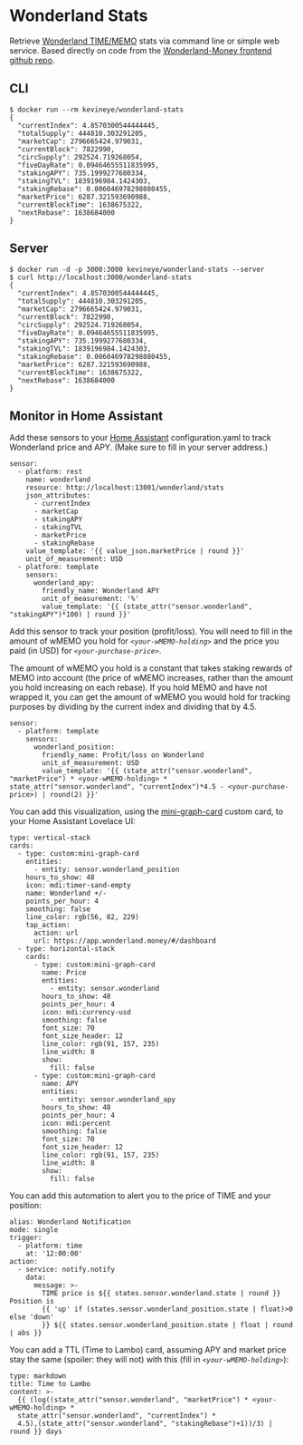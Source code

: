 # Wonderland Stats

Retrieve [Wonderland TIME/MEMO](https://www.wonderland.money/) stats via command line or simple web service. Based directly on code from the [Wonderland-Money frontend github repo](https://github.com/Wonderland-Money/wonderland-frontend/commit/19a9eecd8d9794b058cbfac90967c338717889b2).

## CLI

    $ docker run --rm kevineye/wonderland-stats
    {
      "currentIndex": 4.8570300544444445,
      "totalSupply": 444810.303291205,
      "marketCap": 2796665424.979031,
      "currentBlock": 7822990,
      "circSupply": 292524.719268054,
      "fiveDayRate": 0.09464655511835995,
      "stakingAPY": 735.1999277680334,
      "stakingTVL": 1839196984.1424303,
      "stakingRebase": 0.006046978298080455,
      "marketPrice": 6287.321593690988,
      "currentBlockTime": 1638675322,
      "nextRebase": 1638684000
    }
    
## Server

    $ docker run -d -p 3000:3000 kevineye/wonderland-stats --server
    $ curl http://localhost:3000/wonderland-stats
    {
      "currentIndex": 4.8570300544444445,
      "totalSupply": 444810.303291205,
      "marketCap": 2796665424.979031,
      "currentBlock": 7822990,
      "circSupply": 292524.719268054,
      "fiveDayRate": 0.09464655511835995,
      "stakingAPY": 735.1999277680334,
      "stakingTVL": 1839196984.1424303,
      "stakingRebase": 0.006046978298080455,
      "marketPrice": 6287.321593690988,
      "currentBlockTime": 1638675322,
      "nextRebase": 1638684000
    }

## Monitor in Home Assistant

Add these sensors to your [Home Assistant](https://www.home-assistant.io/) configuration.yaml to track Wonderland price and APY. (Make sure to fill in your server address.)

    sensor:
      - platform: rest
        name: wonderland
        resource: http://localhost:13001/wonderland/stats
        json_attributes:
          - currentIndex
          - marketCap
          - stakingAPY
          - stakingTVL
          - marketPrice
          - stakingRebase
        value_template: '{{ value_json.marketPrice | round }}'
        unit_of_measurement: USD
      - platform: template
        sensors:
          wonderland_apy:
            friendly_name: Wonderland APY
            unit_of_measurement: '%'
            value_template: '{{ (state_attr("sensor.wonderland", "stakingAPY")*100) | round }}'

Add this sensor to track your position (profit/loss). You will need to fill in the amount of wMEMO you hold for *`<your-wMEMO-holding>`* and the price you paid (in USD) for *`<your-purchase-price>`*.

The amount of wMEMO you hold is a constant that takes staking rewards of MEMO into account (the price of wMEMO increases, rather than the amount you hold increasing on each rebase). If you hold MEMO and have not wrapped it, you can get the amount of wMEMO you would hold for tracking purposes by dividing by the current index and dividing that by 4.5.

    sensor:
      - platform: template
        sensors:
          wonderland_position:
            friendly_name: Profit/loss on Wonderland
            unit_of_measurement: USD
            value_template: '{{ (state_attr("sensor.wonderland", "marketPrice") * <your-wMEMO-holding> * state_attr("sensor.wonderland", "currentIndex")*4.5 - <your-purchase-price>) | round(2) }}'

You can add this visualization, using the [mini-graph-card](https://github.com/kalkih/mini-graph-card) custom card, to your Home Assistant Lovelace UI:

    type: vertical-stack
    cards:
      - type: custom:mini-graph-card
        entities:
          - entity: sensor.wonderland_position
        hours_to_show: 48
        icon: mdi:timer-sand-empty
        name: Wonderland +/-
        points_per_hour: 4
        smoothing: false
        line_color: rgb(56, 82, 229)
        tap_action:
          action: url
          url: https://app.wonderland.money/#/dashboard
      - type: horizontal-stack
        cards:
          - type: custom:mini-graph-card
            name: Price
            entities:
              - entity: sensor.wonderland
            hours_to_show: 48
            points_per_hour: 4
            icon: mdi:currency-usd
            smoothing: false
            font_size: 70
            font_size_header: 12
            line_color: rgb(91, 157, 235)
            line_width: 8
            show:
              fill: false
          - type: custom:mini-graph-card
            name: APY
            entities:
              - entity: sensor.wonderland_apy
            hours_to_show: 48
            points_per_hour: 4
            icon: mdi:percent
            smoothing: false
            font_size: 70
            font_size_header: 12
            line_color: rgb(91, 157, 235)
            line_width: 8
            show:
              fill: false

You can add this automation to alert you to the price of TIME and your position:

    alias: Wonderland Notification
    mode: single
    trigger:
      - platform: time
        at: '12:00:00'
    action:
      - service: notify.notify
        data:
          message: >-
            TIME price is ${{ states.sensor.wonderland.state | round }} Position is
            {{ 'up' if (states.sensor.wonderland_position.state | float)>0 else 'down'
            }} ${{ states.sensor.wonderland_position.state | float | round | abs }}

You can add a TTL (Time to Lambo) card, assuming APY and market price stay the same (spoiler: they will not) with this (fill in *`<your-wMEMO-holding>`*):

    type: markdown
    title: Time to Lambo
    content: >-
      {{ (log((state_attr("sensor.wonderland", "marketPrice") * <your-wMEMO-holding> *
      state_attr("sensor.wonderland", "currentIndex") *
      4.5),(state_attr("sensor.wonderland", "stakingRebase")+1))/3) | round }} days
 